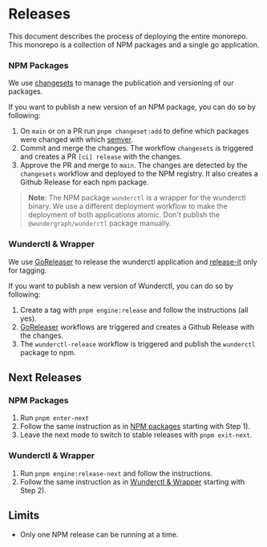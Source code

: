 # Releases

This document describes the process of deploying the entire monorepo.
This monorepo is a collection of NPM packages and a single go application.

### NPM Packages

We use [changesets](https://github.com/changesets/changesets) to manage the publication and versioning of our packages.

If you want to publish a new version of an NPM package, you can do so by following:

1. On `main` or on a PR run `pnpm changeset:add` to define which packages were changed with which [semver](https://semver.org/lang/de/).
2. Commit and merge the changes. The workflow `changesets` is triggered and creates a PR `[ci] release` with the changes.
3. Approve the PR and merge to `main`. The changes are detected by the `changesets` workflow and deployed to the NPM registry. It also creates a Github Release for each npm package.

> **Note**: The NPM package `wunderctl` is a wrapper for the wunderctl binary. We use a different deployment workflow to make the deployment of both applications atomic. Don't publish the `@wundergraph/wunderctl` package manually.

### Wunderctl & Wrapper

We use [GoReleaser](https://goreleaser.com/) to release the wunderctl application and [release-it](https://github.com/release-it/release-it) only for tagging.

If you want to publish a new version of Wunderctl, you can do so by following:

1. Create a tag with `pnpm engine:release` and follow the instructions (all yes).
2. [GoReleaser](https://goreleaser.com/) workflows are triggered and creates a Github Release with the changes.
3. The `wunderctl-release` workflow is triggered and publish the `wunderctl` package to npm.

## Next Releases

### NPM Packages

1. Run `pnpm enter-next`
2. Follow the same instruction as in [NPM packages](#npm-packages) starting with Step 1).
3. Leave the next mode to switch to stable releases with `pnpm exit-next`.

### Wunderctl & Wrapper

1. Run `pnpm engine:release-next` and follow the instructions.
2. Follow the same instruction as in [Wunderctl & Wrapper](#wunderctl--wrapper) starting with Step 2).


## Limits

- Only one NPM release can be running at a time.
